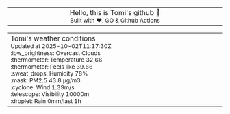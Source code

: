 
<div align="center">
<table>
<tbody>
<td align="center">
<img width="2000" height="0"><br>
Hello, this is Tomi's github 👋<br>
<sup>Built with ❤️, GO & Github Actions</sup><br>
<img width="2000" height="0">
</td>
</tbody>
</table>
</div>
<table>
<tbody>
<td align="left">
<img width="2000" height="0"><br>
Tomi's weather conditions<br>
<sup>Updated at 2025-10-02T11:17:30Z</sup><br>
<sup>:low_brightness: Overcast Clouds</sup><br>
<sup>:thermometer: Temperature 32.66 </sup><br>
<sup>:thermometer: Feels like 39.66</sup><br>
<sup>:sweat_drops: Humidity 78%</sup><br>
<sup>:mask: PM2.5 43.8 μg/m3</sup><br>
<sup>:cyclone: Wind 1.39m/s </sup><br>
<sup>:telescope: Visibility 10000m </sup><br>
<sup>:droplet: Rain 0mm/last 1h </sup><br>
<img width="2000" height="0">
</td>
<td align="left">
<img width="2000" height="0"><br>
<br>
<img width="2000" height="0">
</td>
</tbody>
</table>
</div>
    